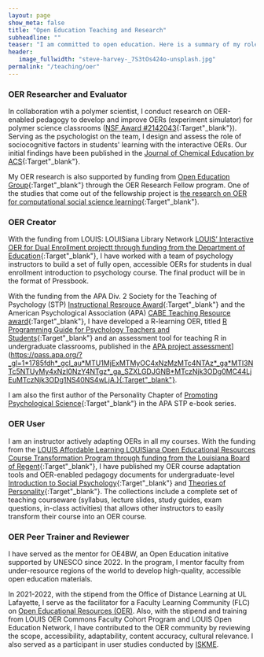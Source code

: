 ```yaml
---
layout: page
show_meta: false
title: "Open Education Teaching and Research"
subheadline: ""
teaser: "I am committed to open education. Here is a summary of my roles in open education resources (OER) with links to access my products."
header:
   image_fullwidth: "steve-harvey-_7S3tOs424o-unsplash.jpg"
permalink: "/teaching/oer"
---
```


### OER Researcher and Evaluator
In collaboration wtih a polymer scientist, I conduct research on OER-enabled pedagogy to develop and improve OERs (experiment simulator) for polymer science classrooms ([NSF Award #2142043](https://www.nsf.gov/awardsearch/showAward?AWD_ID=2142043){:Target"_blank"}). Serving as the psychologist on the team, I design and assess the role of sociocognitive factors in students' learning with the interactive OERs. Our initial findings have been published in the [Journal of Chemical Education by ACS](https://pubs.acs.org/doi/10.1021/acs.jchemed.2c01250){:Target"_blank"}.

My OER research is also supported by funding from [Open Education Group](https://openedgroup.org/fellows/){:Target"_blank"} through the OER Research Fellow program. One of the studies that come out of the fellowship project is [the research on OER for computational social science learning](https://www.frontiersin.org/journals/education/articles/10.3389/feduc.2023.1130865/full){:Target"_blank"}. 

### OER Creator
With the funding from LOUIS: LOUISiana Library Network [LOUIS’ Interactive OER for Dual Enrollment projectt through funding from the Department of Education](https://louislibraries.org/initiatives/affordable-learning/dual-enrollment/interactive-oer){:Target"_blank"}, I have worked with a team of psychology instructors to build a set of fully open, accessible OERs for students in dual enrollment introduction to psychology course. The final product will be in the format of Pressbook. 

With the funding from the APA Div. 2 Society for the Teaching of Psychology (STP) [Instructional Resrouce Award](https://teachpsych.org/page-1610199){:Target"_blank"} and the American Psychological Association (APA) [CABE Teaching Resource award](https://www.apa.org/about/awards/ptcc-teaching-resources?tab=4){:Target"_blank"}, I have developed a R-learning OER, titled [R Programming Guide for Psychology Teachers and Students](https://louis.oercommons.org/courseware/lesson/1310/overview){:Target"_blank"} and an assessment tool for teaching R in undergraduate classrooms, published in the [APA project assessment]([)](https://pass.apa.org/?_gl=1*1785fdh*_gcl_au*MTU1MjExMTMyOC4xNzMzMTc4NTAz*_ga*MTI3NTc5NTUyMy4xNzI0NzY4NTgz*_ga_SZXLGDJGNB*MTczNjk3ODg0MC44LjEuMTczNjk3ODg1NS40NS4wLjA.){:Target"_blank"}. 

I am also the first author of the Personality Chapter of [Promoting Psychological Science](http://teachpsych.org/ebooks/promotingpsychscience){:Target"_blank"} in the APA STP e-book series.

### OER User
I am an instructor actively adapting OERs in all my courses. With the funding from the [LOUIS Affordable Learning LOUISiana Open Educational Resources Course Transformation Program through funding from the Louisiana Board of Regent](https://louislibraries.org/initiatives/affordable-learning/course-transformation){:Target"_blank"}, I have published my OER course adaptation tools and OER-enabled pedagogy documents for undergraduate-level [Introduction to Social Psychology](https://louis.oercommons.org/courseware/lesson/1216/overview){:Target"_blank"} and [Theories of Personality](https://louis.oercommons.org/courseware/lesson/1225/overview){:Target"_blank"}. The collections include a complete set of teaching courseware (syllabus, lecture slides, study guides, exam questions, in-class activities) that allows other instructors to easily transform their course into an OER course. 

### OER Peer Trainer and Reviewer
I have served as the mentor for OE4BW, an Open Education initative supported by UNESCO since 2022. In the program, I mentor faculty from under-resource regions of the world to develop high-quality, accessible open education materials. 

In 2021-2022, with the stipend from the Office of Distance Learning at UL Lafayette, I serve as the facilitator for a Faculty Learning Community (FLC) on [Open Educational Resources (OER)](https://louisiana.edu/distancelearning/news/inaugural-flcs-yield-results). Also, with the stipend and training from LOUIS OER Commons Faculty Cohort Program and LOUIS Open Education Network, I have contributed to the OER community by reviewing the scope, accessibility, adaptability, content accuracy, cultural relevance. I also served as a participant in user studies conducted by [ISKME](https://www.iskme.org/).
